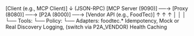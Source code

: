 [Client (e.g., MCP Client)] 
    ↓ (JSON-RPC)
[MCP Server (9090)] ──→ [Proxy (8080)] ──→ [P2A (8000)] ──→ [Vendor API (e.g., FoodTec)]
    ↑                    ↑                   ↑
    │                    │                   │
    └── Tools:           └── Policy:         └── Adapters:
        foodtec.*         Idempotency,        Mock or Real
        Discovery         Logging,            (switch via P2A_VENDOR)
        Health            Caching